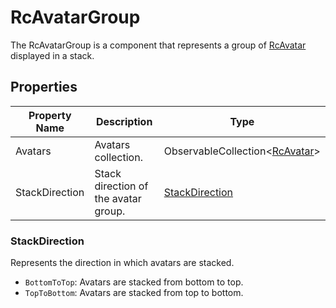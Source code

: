 # RcAvatarGroup

The RcAvatarGroup is a component that represents a group of [RcAvatar](./rc-avatar.md#rcavatar) displayed in a stack.

## Properties
| Property Name            | Description                                      | Type                            |
| ------------------------ | ------------------------------------------------ | ------------------------------- |
| Avatars                | Avatars collection.            | ObservableCollection<[RcAvatar](./rc-avatar.md#rcavatar)> |
| StackDirection         | Stack direction of the avatar group.               | [StackDirection](#stackdirection)                |

### StackDirection

Represents the direction in which avatars are stacked.

- `BottomToTop`: Avatars are stacked from bottom to top.
- `TopToBottom`: Avatars are stacked from top to bottom.
